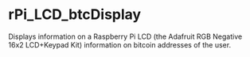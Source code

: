# rPi_LCD_btcDisplay
Displays information on a Raspberry Pi LCD (the Adafruit RGB Negative 16x2 LCD+Keypad Kit) information on bitcoin addresses of the user.
